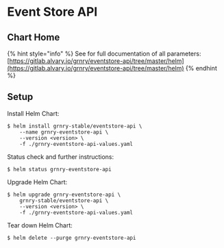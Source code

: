 # Event Store API

## Chart Home

{% hint style="info" %}
See for full documentation of all parameters:  
[https://gitlab.alvary.io/grnry/eventstore-api/tree/master/helm](https://gitlab.alvary.io/grnry/eventstore-api/tree/master/helm)
{% endhint %}

## Setup

Install Helm Chart:

```
$ helm install grnry-stable/eventstore-api \
    --name grnry-eventstore-api \
    --version <version> \
    -f ./grnry-eventstore-api-values.yaml
```

Status check and further instructions:

```text
$ helm status grnry-eventstore-api
```

Upgrade Helm Chart: 

```text
$ helm upgrade grnry-eventstore-api \
    grnry-stable/eventstore-api \
    --version <version> \
    -f ./grnry-eventstore-api-values.yaml
```

Tear down Helm Chart:

```text
$ helm delete --purge grnry-eventstore-api
```


